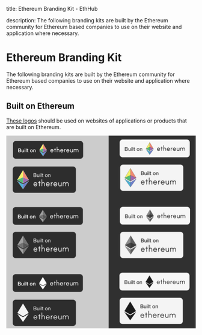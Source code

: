 title: Ethereum Branding Kit - EthHub

description: The following branding kits are built by the Ethereum community for Ethereum based companies to use on their website and application where necessary.

# Ethereum Branding Kit

The following branding kits are built by the Ethereum community for Ethereum based companies to use on their website and application where necessary.

## Built on Ethereum

[These logos](https://github.com/ethhub-io/ethhub/tree/master/docs/assets/files/builtoneth_branding) should be used on websites of applications or products that are built on Ethereum.

![](/assets/images/built_on_ethereum.png)